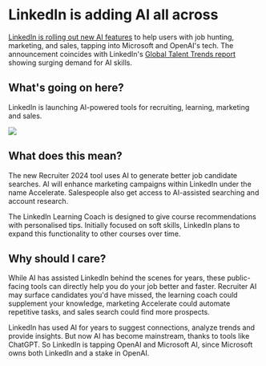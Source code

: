 # LinkedIn is adding AI all across

[LinkedIn is rolling out new AI features](https://news.linkedin.com/2023/october/New_AI_Powered_Features_for_Businesses?utm_source=bensbites\&utm_medium=referral\&utm_campaign=linkedin-is-adding-ai-all-across) to help users with job hunting, marketing, and sales, tapping into Microsoft and OpenAI's tech. The announcement coincides with LinkedIn's [Global Talent Trends report](https://business.linkedin.com/talent-solutions/global-talent-trends?utm_source=bensbites\&utm_medium=referral\&utm_campaign=linkedin-is-adding-ai-all-across) showing surging demand for AI skills.

## What's going on here?

LinkedIn is launching AI-powered tools for recruiting, learning, marketing and sales.

![](https://media.beehiiv.com/cdn-cgi/image/fit=scale-down,format=auto,onerror=redirect,quality=80/uploads/asset/file/633b2381-34e9-4d9c-ac58-72069e8d539b/image.png)

## What does this mean?

The new Recruiter 2024 tool uses AI to generate better job candidate searches. AI will enhance marketing campaigns within LinkedIn under the name Accelerate. Salespeople also get access to AI-assisted searching and account research.

The LinkedIn Learning Coach is designed to give course recommendations with personalised tips. Initially focused on soft skills, LinkedIn plans to expand this functionality to other courses over time.

## Why should I care?

While AI has assisted LinkedIn behind the scenes for years, these public-facing tools can directly help you do your job better and faster. Recruiter AI may surface candidates you'd have missed, the learning coach could supplement your knowledge, marketing Accelerate could automate repetitive tasks, and sales search could find more prospects.

LinkedIn has used AI for years to suggest connections, analyze trends and provide insights. But now AI has become mainstream, thanks to tools like ChatGPT. So LinkedIn is tapping OpenAI and Microsoft AI, since Microsoft owns both LinkedIn and a stake in OpenAI.
